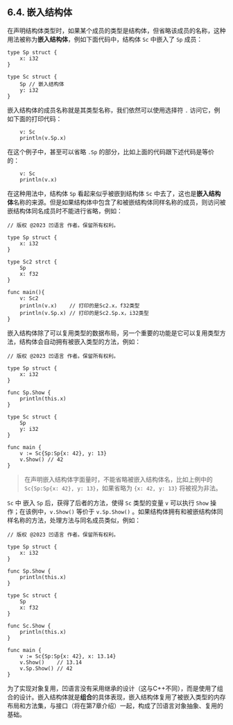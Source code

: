 ## 6.4. 嵌入结构体

在声明结构体类型时，如果某个成员的类型是结构体，但省略该成员的名称，这种用法被称为**嵌入结构体**，例如下面代码中，结构体 `Sc` 中嵌入了 `Sp` 成员：
```wa
type Sp struct {
    x: i32
}

type Sc struct {
    Sp // 嵌入结构体
    y: i32
}
```

嵌入结构体的成员名称就是其类型名称，我们依然可以使用选择符 `.` 访问它，例如下面的打印代码：
```wa
    v: Sc
    println(v.Sp.x)
```

在这个例子中，甚至可以省略 `.Sp` 的部分，比如上面的代码跟下述代码是等价的：
```wa
    v: Sc
    println(v.x)
```

在这种用法中，结构体 `Sp` 看起来似乎被嵌到结构体 `Sc` 中去了，这也是**嵌入结构体**名称的来源。但是如果结构体中包含了和被嵌结构体同样名称的成员，则访问被嵌结构体同名成员时不能进行省略，例如：
```
// 版权 @2023 凹语言 作者。保留所有权利。

type Sp struct {
    x: i32
}

type Sc2 strct {
    Sp
    x: f32
}

func main(){
    v: Sc2
    println(v.x)    // 打印的是Sc2.x，f32类型
    println(v.Sp.x) // 打印的是Sc2.Sp.x，i32类型
}
```

嵌入结构体除了可以复用类型的数据布局，另一个重要的功能是它可以复用类型方法，结构体会自动拥有被嵌入类型的方法，例如：
```wa
// 版权 @2023 凹语言 作者。保留所有权利。

type Sp struct {
    x: i32
}

func Sp.Show {
    println(this.x)
}

type Sc struct {
    Sp
    y: i32
}

func main {
    v := Sc{Sp:Sp{x: 42}, y: 13}
    v.Show() // 42
}
```
> 在声明嵌入结构体字面量时，不能省略被嵌入结构体名，比如上例中的 `Sc{Sp:Sp{x: 42}, y: 13}`，如果省略为 `{x: 42, y: 13}` 将被视为非法。

`Sc` 中 嵌入 `Sp` 后，获得了后者的方法，使得 `Sc` 类型的变量 `v` 可以执行 `Show` 操作；在该例中，`v.Show()` 等价于 `v.Sp.Show()` 。如果结构体拥有和被嵌结构体同样名称的方法，处理方法与同名成员类似，例如：
```wa
// 版权 @2023 凹语言 作者。保留所有权利。

type Sp struct {
    x: i32
}

func Sp.Show {
    println(this.x)
}

type Sc struct {
    Sp
    x: f32
}

func Sc.Show {
    println(this.x)    
}

func main {
    v := Sc{Sp:Sp{x: 42}, x: 13.14}
    v.Show()    // 13.14
    v.Sp.Show() // 42
}
```

为了实现对象复用，凹语言没有采用继承的设计（这与C++不同），而是使用了组合的设计。嵌入结构体就是**组合**的具体表现，嵌入结构体复用了被嵌入类型的内存布局和方法集，与接口（将在第7章介绍）一起，构成了凹语言对象抽象、复用的基础。